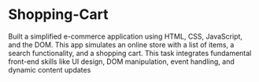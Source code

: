 # Shopping-Cart
Built a simplified e-commerce application using HTML, CSS, JavaScript, and the DOM. This app simulates an online store with a list of items, a search functionality, and a shopping cart. This task integrates fundamental front-end skills like UI design, DOM manipulation, event handling, and dynamic content updates
